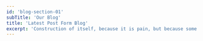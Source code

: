 ```yaml
---
id: 'blog-section-01'
subTitle: 'Our Blog'
title: 'Latest Post Form Blog'
excerpt: 'Construction of itself, because it is pain, but because some proper style design occur in toil and pain pleasure we have expert team'
---
```

